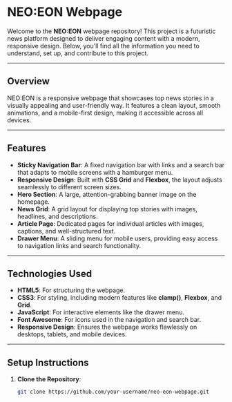 # NEO:EON Webpage

Welcome to the **NEO:EON** webpage repository! This project is a futuristic news platform designed to deliver engaging content with a modern, responsive design. Below, you'll find all the information you need to understand, set up, and contribute to this project.

---

## Overview
NEO:EON is a responsive webpage that showcases top news stories in a visually appealing and user-friendly way. It features a clean layout, smooth animations, and a mobile-first design, making it accessible across all devices.

---

## Features
- **Sticky Navigation Bar**: A fixed navigation bar with links and a search bar that adapts to mobile screens with a hamburger menu.
- **Responsive Design**: Built with **CSS Grid** and **Flexbox**, the layout adjusts seamlessly to different screen sizes.
- **Hero Section**: A large, attention-grabbing banner image on the homepage.
- **News Grid**: A grid layout for displaying top stories with images, headlines, and descriptions.
- **Article Page**: Dedicated pages for individual articles with images, captions, and well-structured text.
- **Drawer Menu**: A sliding menu for mobile users, providing easy access to navigation links and search functionality.

---

## Technologies Used
- **HTML5**: For structuring the webpage.
- **CSS3**: For styling, including modern features like **clamp()**, **Flexbox**, and **Grid**.
- **JavaScript**: For interactive elements like the drawer menu.
- **Font Awesome**: For icons used in the navigation and search bar.
- **Responsive Design**: Ensures the webpage works flawlessly on desktops, tablets, and mobile devices.

---

## Setup Instructions
1. **Clone the Repository**:
   ```bash
   git clone https://github.com/your-username/neo-eon-webpage.git
